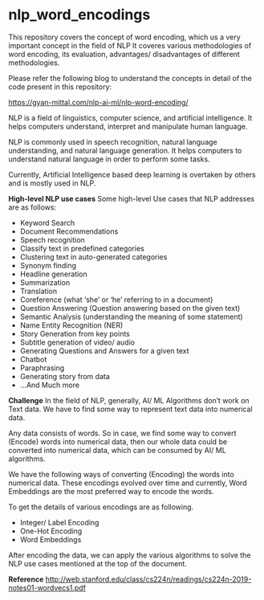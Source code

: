 # nlp_word_encodings
This repository covers the concept of word encoding, which us a very important concept in the field of NLP It coveres various methodologies of word encoding, its evaluation, advantages/ disadvantages of different methodologies.

Please refer the following blog to understand the concepts in detail of the code present in this repository:

https://gyan-mittal.com/nlp-ai-ml/nlp-word-encoding/

NLP is a field of linguistics, computer science, and artificial intelligence. It helps computers understand, interpret and manipulate human language.

NLP is commonly used in speech recognition, natural language understanding, and natural language generation. It helps computers to understand natural language in order to perform some tasks.

Currently, Artificial Intelligence based deep learning is overtaken by others and is mostly used in NLP.

**High-level NLP use cases**
Some high-level Use cases that NLP addresses are as follows:

- Keyword Search
- Document Recommendations
- Speech recognition
- Classify text in predefined categories
- Clustering text in auto-generated categories
- Synonym finding
- Headline generation
- Summarization
- Translation
- Coreference (what ‘she’ or ‘he’ referring to in a document)
- Question Answering (Question answering based on the given text)
- Semantic Analysis (understanding the meaning of some statement)
- Name Entity Recognition (NER)
- Story Generation from key points
- Subtitle generation of video/ audio
- Generating Questions and Answers for a given text
- Chatbot
- Paraphrasing
- Generating story from data
- …And Much more


**Challenge**
In the field of NLP, generally, AI/ ML Algorithms don’t work on Text data. We have to find some way to represent text data into numerical data.

Any data consists of words. So in case, we find some way to convert (Encode) words into numerical data, then our whole data could be converted into numerical data, which can be consumed by AI/ ML algorithms.

We have the following ways of converting (Encoding) the words into numerical data. These encodings evolved over time and currently, Word Embeddings are the most preferred way to encode the words.

To get the details of various encodings are as following.

- Integer/ Label Encoding
- One-Hot Encoding
- Word Embeddings

After encoding the data, we can apply the various algorithms to solve the NLP use cases mentioned at the top of the document.

**Reference**
http://web.stanford.edu/class/cs224n/readings/cs224n-2019-notes01-wordvecs1.pdf